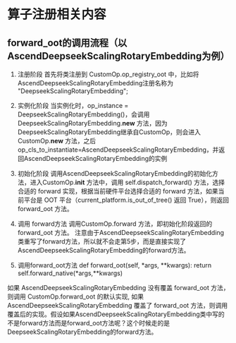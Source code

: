 
# 算子注册相关内容

## forward_oot的调用流程（以AscendDeepseekScalingRotaryEmbedding为例）

1. 注册阶段
首先将类注册到 CustomOp.op_registry_oot 中，比如将AscendDeepseekScalingRotaryEmbedding注册名称为 "DeepseekScalingRotaryEmbedding";

2. 实例化阶段
当实例化时，op_instance = DeepseekScalingRotaryEmbedding()，会调用DeepseekScalingRotaryEmbedding.__new__ 方法，因为DeepseekScalingRotaryEmbedding继承自CustomOp，则会进入CustomOp.__new__ 方法，之后op_cls_to_instantiate=AscendDeepseekScalingRotaryEmbedding，并返回AscendDeepseekScalingRotaryEmbedding的实例

3. 初始化阶段
调用AscendDeepseekScalingRotaryEmbedding的初始化方法，进入CustomOp.__init__ 方法中，调用 self.dispatch_forward() 方法，选择合适的 forward 实现，根据当前硬件平台选择合适的 forward 方法，如果当前平台是 OOT 平台（current_platform.is_out_of_tree() 返回 True），则返回 forward_oot 方法。

4. 调用 forward方法
调用CustomOp.forward 方法，即初始化阶段返回的forward_oot 方法。
注意由于AscendDeepseekScalingRotaryEmbedding类重写了forward方法，所以就不会走第5步，而是直接实现了AscendDeepseekScalingRotaryEmbedding的forward方法。

5. 调用forward_oot方法
def forward_oot(self, *args, **kwargs):
    return self.forward_native(*args,**kwargs)

如果 AscendDeepseekScalingRotaryEmbedding 没有覆盖 forward_oot 方法，则调用 CustomOp.forward_oot 的默认实现, 如果 AscendDeepseekScalingRotaryEmbedding 覆盖了 forward_oot 方法，则调用覆盖后的实现。假设如果AscendDeepseekScalingRotaryEmbedding类中写的不是forward方法而是forward_oot方法呢？这个时候走的是DeepseekScalingRotaryEmbedding的forward方法。
